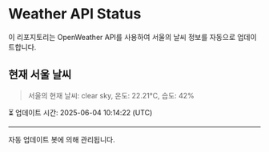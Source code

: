 
# Weather API Status

이 리포지토리는 OpenWeather API를 사용하여 서울의 날씨 정보를 자동으로 업데이트합니다.

## 현재 서울 날씨
> 서울의 현재 날씨: clear sky, 온도: 22.21°C, 습도: 42%

⏳ 업데이트 시간: 2025-06-04 10:14:22 (UTC)

---
자동 업데이트 봇에 의해 관리됩니다.
